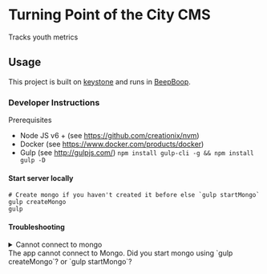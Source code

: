# Turning Point of the City CMS

Tracks youth metrics

## Usage
This project is built on [keystone](http://keystonejs.com/) and runs in [BeepBoop](https://beepboophq.com/).

### Developer Instructions
Prerequisites

  - Node JS v6 + (see https://github.com/creationix/nvm)
  - Docker (see https://www.docker.com/products/docker)
  - Gulp (see http://gulpjs.com/) `npm install gulp-cli -g && npm install gulp -D`

#### Start server locally

    # Create mongo if you haven't created it before else `gulp startMongo`
    gulp createMongo
    gulp


#### Troubleshooting

<details>
<summary>Cannot connect to mongo</summary>

```shell
Mongo Error:

Error: failed to connect to [localhost:27017]
    at .<anonymous> (/Users/callen/src/turningpoint-cms/node_modules/mongodb/lib/mongodb/connection/server.js:556:25)
    at emitThree (events.js:116:13)
    at emit (events.js:194:7)
    at .<anonymous> (/Users/callen/src/turningpoint-cms/node_modules/mongodb/lib/mongodb/connection/connection_pool.js:156:15)
    at emitTwo (events.js:106:13)
    at emit (events.js:191:7)
    at Socket.<anonymous> (/Users/callen/src/turningpoint-cms/node_modules/mongodb/lib/mongodb/connection/connection.js:534:10)
    at emitOne (events.js:96:13)
    at Socket.emit (events.js:188:7)
    at emitErrorNT (net.js:1272:8)
    at _combinedTickCallback (internal/process/next_tick.js:74:11)
    at process._tickCallback (internal/process/next_tick.js:98:9)
/Users/callen/src/turningpoint-cms/node_modules/keystone/lib/core/mount.js:630
			throw new Error('KeystoneJS (' + keystone.get('name') + ') failed to start');
			^

Error: KeystoneJS (turningpoint) failed to start
    at NativeConnection.<anonymous> (/Users/callen/src/turningpoint-cms/node_modules/keystone/lib/core/mount.js:630:10)
    at emitOne (events.js:96:13)
    at NativeConnection.emit (events.js:188:7)
    at NativeConnection.Connection.error (/Users/callen/src/turningpoint-cms/node_modules/mongoose/lib/connection.js:389:8)
    at /Users/callen/src/turningpoint-cms/node_modules/mongoose/lib/connection.js:416:14
    at /Users/callen/src/turningpoint-cms/node_modules/mongoose/lib/drivers/node-mongodb-native/connection.js:57:21
    at /Users/callen/src/turningpoint-cms/node_modules/mongodb/lib/mongodb/db.js:286:18
    at /Users/callen/src/turningpoint-cms/node_modules/mongodb/lib/mongodb/db.js:365:7
    at _combinedTickCallback (internal/process/next_tick.js:67:7)
    at process._tickCallback (internal/process/next_tick.js:98:9)
[20:29:31] 'runKeystone' errored after 2.37 s
[20:29:31] Error: Command `node keystone.js` failed with exit code 1
    at ChildProcess.exithandler (child_process.js:206:12)
    at emitTwo (events.js:106:13)
    at ChildProcess.emit (events.js:191:7)
    at maybeClose (internal/child_process.js:877:16)
    at Socket.<anonymous> (internal/child_process.js:334:11)
    at emitOne (events.js:96:13)
    at Socket.emit (events.js:188:7)
    at Pipe._handle.close [as _onclose] (net.js:493:12)

```
</details>
The app cannot connect to Mongo. Did you start mongo using `gulp createMongo`? or `gulp startMongo`?

